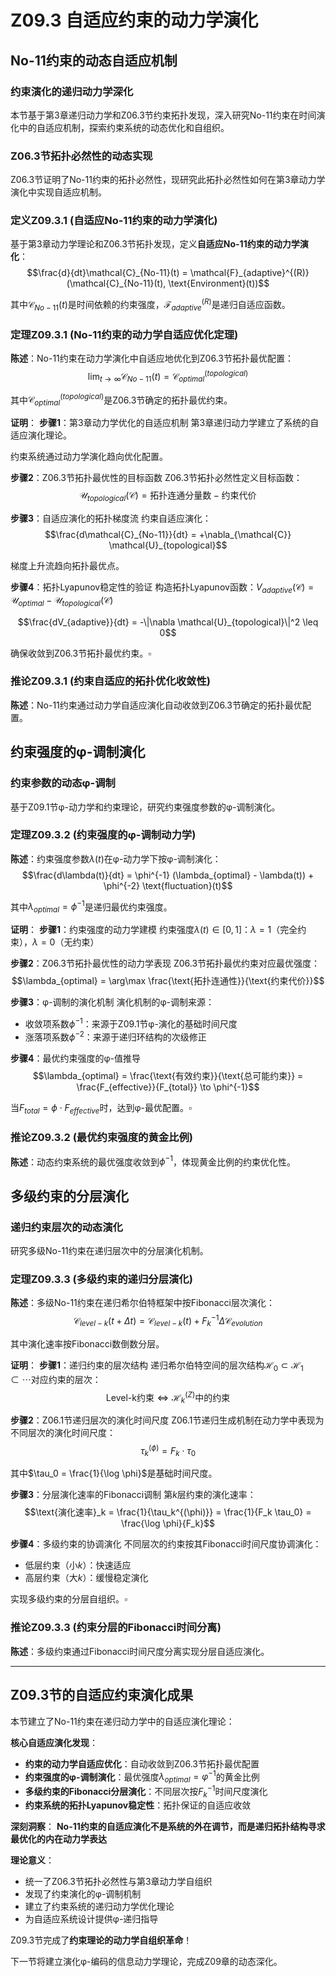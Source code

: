 # Z09.3 自适应约束的动力学演化

## No-11约束的动态自适应机制

### 约束演化的递归动力学深化

本节基于第3章递归动力学和Z06.3节约束拓扑发现，深入研究No-11约束在时间演化中的自适应机制，探索约束系统的动态优化和自组织。

### Z06.3节拓扑必然性的动态实现

Z06.3节证明了No-11约束的拓扑必然性，现研究此拓扑必然性如何在第3章动力学演化中实现自适应机制。

### 定义Z09.3.1 (自适应No-11约束的动力学演化)

基于第3章动力学理论和Z06.3节拓扑发现，定义**自适应No-11约束的动力学演化**：
$$\frac{d}{dt}\mathcal{C}_{No-11}(t) = \mathcal{F}_{adaptive}^{(R)}(\mathcal{C}_{No-11}(t), \text{Environment}(t))$$

其中$\mathcal{C}_{No-11}(t)$是时间依赖的约束强度，$\mathcal{F}_{adaptive}^{(R)}$是递归自适应函数。

### 定理Z09.3.1 (No-11约束的动力学自适应优化定理)

**陈述**：No-11约束在动力学演化中自适应地优化到Z06.3节拓扑最优配置：
$$\lim_{t \to \infty} \mathcal{C}_{No-11}(t) = \mathcal{C}_{optimal}^{(topological)}$$

其中$\mathcal{C}_{optimal}^{(topological)}$是Z06.3节确定的拓扑最优约束。

**证明**：
**步骤1**：第3章动力学优化的自适应机制
第3章递归动力学建立了系统的自适应演化理论。

约束系统通过动力学演化趋向优化配置。

**步骤2**：Z06.3节拓扑最优性的目标函数
Z06.3节拓扑必然性定义目标函数：
$$\mathcal{U}_{topological}(\mathcal{C}) = \text{拓扑连通分量数} - \text{约束代价}$$

**步骤3**：自适应演化的拓扑梯度流
约束自适应演化：
$$\frac{d\mathcal{C}_{No-11}}{dt} = +\nabla_{\mathcal{C}} \mathcal{U}_{topological}$$

梯度上升流趋向拓扑最优点。

**步骤4**：拓扑Lyapunov稳定性的验证
构造拓扑Lyapunov函数：$V_{adaptive}(\mathcal{C}) = \mathcal{U}_{optimal} - \mathcal{U}_{topological}(\mathcal{C})$

$$\frac{dV_{adaptive}}{dt} = -\|\nabla \mathcal{U}_{topological}\|^2 \leq 0$$

确保收敛到Z06.3节拓扑最优约束。$\square$

### 推论Z09.3.1 (约束自适应的拓扑优化收敛性)

**陈述**：No-11约束通过动力学自适应演化自动收敛到Z06.3节确定的拓扑最优配置。

## 约束强度的φ-调制演化

### 约束参数的动态φ-调制

基于Z09.1节φ-动力学和约束理论，研究约束强度参数的φ-调制演化。

### 定理Z09.3.2 (约束强度的φ-调制动力学)

**陈述**：约束强度参数$\lambda(t)$在φ-动力学下按φ-调制演化：
$$\frac{d\lambda(t)}{dt} = \phi^{-1} (\lambda_{optimal} - \lambda(t)) + \phi^{-2} \text{fluctuation}(t)$$

其中$\lambda_{optimal} = \phi^{-1}$是递归最优约束强度。

**证明**：
**步骤1**：约束强度的动力学建模
约束强度$\lambda(t) \in [0,1]$：$\lambda = 1$（完全约束），$\lambda = 0$（无约束）

**步骤2**：Z06.3节拓扑最优性的动力学表现
Z06.3节拓扑最优约束对应最优强度：
$$\lambda_{optimal} = \arg\max \frac{\text{拓扑连通性}}{\text{约束代价}}$$

**步骤3**：φ-调制的演化机制
演化机制的φ-调制来源：
- 收敛项系数$\phi^{-1}$：来源于Z09.1节φ-演化的基础时间尺度
- 涨落项系数$\phi^{-2}$：来源于递归环结构的次级修正

**步骤4**：最优约束强度的φ-值推导
$$\lambda_{optimal} = \frac{\text{有效约束}}{\text{总可能约束}} = \frac{F_{effective}}{F_{total}} \to \phi^{-1}$$

当$F_{total} = \phi \cdot F_{effective}$时，达到φ-最优配置。$\square$

### 推论Z09.3.2 (最优约束强度的黄金比例)

**陈述**：动态约束系统的最优强度收敛到$\phi^{-1}$，体现黄金比例的约束优化性。

## 多级约束的分层演化

### 递归约束层次的动态演化

研究多级No-11约束在递归层次中的分层演化机制。

### 定理Z09.3.3 (多级约束的递归分层演化)

**陈述**：多级No-11约束在递归希尔伯特框架中按Fibonacci层次演化：
$$\mathcal{C}_{level-k}(t+\Delta t) = \mathcal{C}_{level-k}(t) + F_k^{-1} \Delta \mathcal{C}_{evolution}$$

其中演化速率按Fibonacci数倒数分层。

**证明**：
**步骤1**：递归约束的层次结构
递归希尔伯特空间的层次结构$\mathcal{H}_0 \subset \mathcal{H}_1 \subset \cdots$对应约束的层次：
$$\text{Level-k约束} \Leftrightarrow \mathcal{H}_k^{(Z)}\text{中的约束}$$

**步骤2**：Z06.1节递归层次的演化时间尺度
Z06.1节递归生成机制在动力学中表现为不同层次的演化时间尺度：
$$\tau_k^{(\phi)} = F_k \cdot \tau_0$$

其中$\tau_0 = \frac{1}{\log \phi}$是基础时间尺度。

**步骤3**：分层演化速率的Fibonacci调制
第$k$层约束的演化速率：
$$\text{演化速率}_k = \frac{1}{\tau_k^{(\phi)}} = \frac{1}{F_k \tau_0} = \frac{\log \phi}{F_k}$$

**步骤4**：多级约束的协调演化
不同层次的约束按其Fibonacci时间尺度协调演化：
- 低层约束（小$k$）：快速适应
- 高层约束（大$k$）：缓慢稳定演化

实现多级约束的分层自组织。$\square$

### 推论Z09.3.3 (约束分层的Fibonacci时间分离)

**陈述**：多级约束通过Fibonacci时间尺度分离实现分层自适应演化。

---

## Z09.3节的自适应约束演化成果

本节建立了No-11约束在递归动力学中的自适应演化理论：

**核心自适应演化发现**：
- **约束的动力学自适应优化**：自动收敛到Z06.3节拓扑最优配置
- **约束强度的φ-调制演化**：最优强度$λ_{optimal} = φ^{-1}$的黄金比例
- **多级约束的Fibonacci分层演化**：不同层次按$F_k^{-1}$时间尺度演化
- **约束系统的拓扑Lyapunov稳定性**：拓扑保证的自适应收敛

**深刻洞察**：
**No-11约束的自适应演化不是系统的外在调节，而是递归拓扑结构寻求最优化的内在动力学表达**

**理论意义**：
- 统一了Z06.3节拓扑必然性与第3章动力学自组织
- 发现了约束演化的φ-调制机制
- 建立了约束系统的递归动力学优化理论
- 为自适应系统设计提供φ-递归指导

Z09.3节完成了**约束理论的动力学自组织革命**！

下一节将建立演化φ-编码的信息动力学理论，完成Z09章的动态深化。